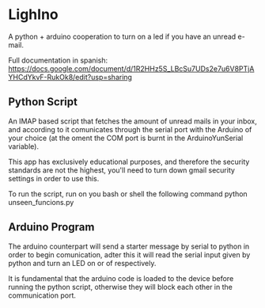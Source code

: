 # LighIno
A python + arduino cooperation to turn on a led if you have an unread e-mail.

Full documentation in spanish: https://docs.google.com/document/d/1R2HHz5S_LBcSu7UDs2e7u6V8PTjAYHCdYkvF-RukOk8/edit?usp=sharing

## Python Script
An IMAP based script that fetches the amount of unread mails in your inbox, and according to it comunicates through the 
serial port with the Arduino of your choice (at the oment the COM port is burnt in the ArduinoYunSerial variable). 

This app has exclusively educational purposes, and therefore the security standards are not the highest, you'll need to 
turn down gmail security settings in order to use this.

To run the script, run on you bash or shell the following command
python unseen_funcions.py <e-mail adress> <e-mail password> 

## Arduino Program
The arduino counterpart will send a starter message by serial to python in order to begin comunication, adter this it will read
the serial input given by python and turn an LED on or of respectively.

It is fundamental that the arduino code is loaded to the device before running the python script, otherwise they will
block each other in the communication port.
